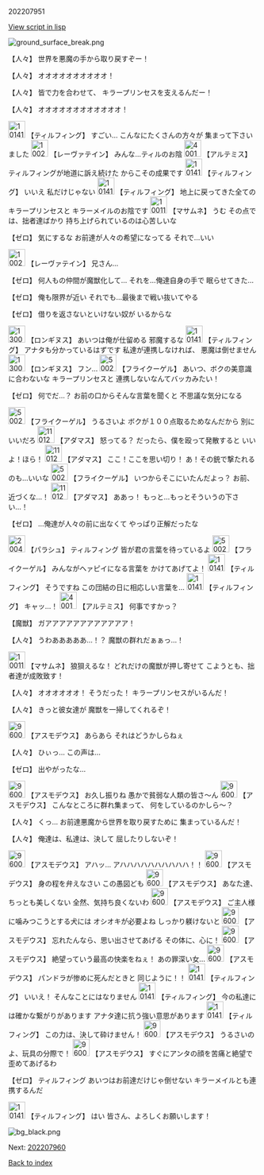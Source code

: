 202207951

[View script in lisp](../scripts/202207951.txt)

![ground_surface_break.png](../images/backgrounds/ground_surface_break.png)

【人々】
世界を悪魔の手から取り戻すぞー！

【人々】
オオオオオオオオオオ！

【人々】
皆で力を合わせて、
キラープリンセスを支えるんだー！

【人々】
オオオオオオオオオオオオ！

<img src="../images/units/101415.png" alt="101415.png" height="34"/>
【ティルフィング】
すごい…
こんなにたくさんの方々が
集まって下さいました

<img src="../images/units/100221.png" alt="100221.png" height="34"/>
【レーヴァテイン】
みんな…ティルのお陰

<img src="../images/units/400131.png" alt="400131.png" height="34"/>
【アルテミス】
ティルフィングが地道に訴え続けた
からこその成果です

<img src="../images/units/101415.png" alt="101415.png" height="34"/>
【ティルフィング】
いいえ
私だけじゃない

<img src="../images/units/101415.png" alt="101415.png" height="34"/>
【ティルフィング】
地上に戻ってきた全ての
キラープリンセスと
キラーメイルのお陰です

<img src="../images/units/100111.png" alt="100111.png" height="34"/>
【マサムネ】
うむ
その点では、拙者達ばかり
持ち上げられているのは心苦しいな

【ゼロ】
気にするな
お前達が人々の希望になってる
それで…いい

<img src="../images/units/100221.png" alt="100221.png" height="34"/>
【レーヴァテイン】
兄さん…

【ゼロ】
何人もの仲間が魔獣化して…
それを…俺達自身の手で
眠らせてきた…

【ゼロ】
俺も限界が近い
それでも…最後まで戦い抜いてやる

【ゼロ】
借りを返さないといけない奴が
いるからな

<img src="../images/units/1300111.png" alt="1300111.png" height="34"/>
【ロンギヌス】
あいつは俺が仕留める
邪魔するな

<img src="../images/units/101415.png" alt="101415.png" height="34"/>
【ティルフィング】
アナタも分かっているはずです
私達が連携しなければ、
悪魔は倒せません

<img src="../images/units/1300111.png" alt="1300111.png" height="34"/>
【ロンギヌス】
フン…

<img src="../images/units/500211.png" alt="500211.png" height="34"/>
【フライクーゲル】
あいつ、ボクの美意識に合わないな
キラープリンセスと
連携しないなんてバッカみたい！

【ゼロ】
何でだ…？
お前の口からそんな言葉を聞くと
不思議な気分になる

<img src="../images/units/500211.png" alt="500211.png" height="34"/>
【フライクーゲル】
うるさいよ
ボクが１００点取るためなんだから
別にいいだろ

<img src="../images/units/1101221.png" alt="1101221.png" height="34"/>
【アダマス】
怒ってる？
だったら、僕を殴って発散すると
いいよ！ほら！

<img src="../images/units/1101221.png" alt="1101221.png" height="34"/>
【アダマス】
ここ！ここを思い切り！
あ！その銃で撃たれるのも…いいな

<img src="../images/units/500211.png" alt="500211.png" height="34"/>
【フライクーゲル】
いつからそこにいたんだよっ？
お前、近づくな…！

<img src="../images/units/1101221.png" alt="1101221.png" height="34"/>
【アダマス】
ああっ！
もっと…もっとそういうの下さい…！

【ゼロ】
…俺達が人々の前に出なくて
やっぱり正解だったな

<img src="../images/units/200411.png" alt="200411.png" height="34"/>
【パラシュ】
ティルフィング
皆が君の言葉を待っているよ

<img src="../images/units/500211.png" alt="500211.png" height="34"/>
【フライクーゲル】
みんながヘァピイになる言葉を
かけてあげてよ！

<img src="../images/units/101415.png" alt="101415.png" height="34"/>
【ティルフィング】
そうですね
この団結の日に相応しい言葉を…

<img src="../images/units/101415.png" alt="101415.png" height="34"/>
【ティルフィング】
キャッ…！

<img src="../images/units/400131.png" alt="400131.png" height="34"/>
【アルテミス】
何事ですかっ？

【魔獣】
ガアアアアアアアアアアアア！

【人々】
うわあああああ…！？
魔獣の群れだぁぁっ…！

<img src="../images/units/100111.png" alt="100111.png" height="34"/>
【マサムネ】
狼狽えるな！
どれだけの魔獣が押し寄せて
こようとも、拙者達が成敗致す！

【人々】
オオオオオオ！
そうだった！
キラープリンセスがいるんだ！

【人々】
きっと彼女達が
魔獣を一掃してくれるぞ！

<img src="../images/units/960021.png" alt="960021.png" height="34"/>
【アスモデウス】
あらあら
それはどうかしらねぇ

【人々】
ひぃっ…
この声は…

【ゼロ】
出やがったな…

<img src="../images/units/960021.png" alt="960021.png" height="34"/>
【アスモデウス】
お久し振りね
愚かで貧弱な人類の皆さ～ん

<img src="../images/units/960021.png" alt="960021.png" height="34"/>
【アスモデウス】
こんなところに群れ集まって、
何をしているのかしら～？

【人々】
くっ…
お前達悪魔から世界を取り戻すために
集まっているんだ！

【人々】
俺達は、私達は、決して
屈したりしないぞ！

<img src="../images/units/960021.png" alt="960021.png" height="34"/>
【アスモデウス】
アハッ…
アハハハハハハハハハハ！！

<img src="../images/units/960021.png" alt="960021.png" height="34"/>
【アスモデウス】
身の程を弁えなさい
この愚図ども

<img src="../images/units/960021.png" alt="960021.png" height="34"/>
【アスモデウス】
あなた達、ちっとも美しくない
全然、気持ち良くないわ

<img src="../images/units/960021.png" alt="960021.png" height="34"/>
【アスモデウス】
ご主人様に噛みつこうとする犬には
オシオキが必要よね
しっかり躾けないと

<img src="../images/units/960021.png" alt="960021.png" height="34"/>
【アスモデウス】
忘れたんなら、思い出させてあげる
その体に、心に！

<img src="../images/units/960021.png" alt="960021.png" height="34"/>
【アスモデウス】
絶望っていう最高の快楽をねぇ！
あの罪深い女…

<img src="../images/units/960021.png" alt="960021.png" height="34"/>
【アスモデウス】
パンドラが惨めに死んだときと
同じように！！

<img src="../images/units/101415.png" alt="101415.png" height="34"/>
【ティルフィング】
いいえ！
そんなことにはなりません

<img src="../images/units/101415.png" alt="101415.png" height="34"/>
【ティルフィング】
今の私達には確かな繋がりがあります
アナタ達に抗う強い意思があります

<img src="../images/units/101415.png" alt="101415.png" height="34"/>
【ティルフィング】
この力は、決して砕けません！

<img src="../images/units/960021.png" alt="960021.png" height="34"/>
【アスモデウス】
うるさいのよ、玩具の分際で！

<img src="../images/units/960021.png" alt="960021.png" height="34"/>
【アスモデウス】
すぐにアンタの顔を苦痛と絶望で
歪めてあげるわ

【ゼロ】
ティルフィング
あいつはお前達だけじゃ倒せない
キラーメイルとも連携するんだ

<img src="../images/units/101415.png" alt="101415.png" height="34"/>
【ティルフィング】
はい
皆さん、よろしくお願いします！

![bg_black.png](../images/backgrounds/bg_black.png)


Next: [202207960](202207960.md)

[Back to index](index.md)

